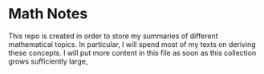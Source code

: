 # Math Notes

This repo is created in order to store my summaries of different mathematical topics. In particular, I will spend most of my texts on deriving these concepts. I will put more content in this file as soon as this collection grows sufficiently large, 